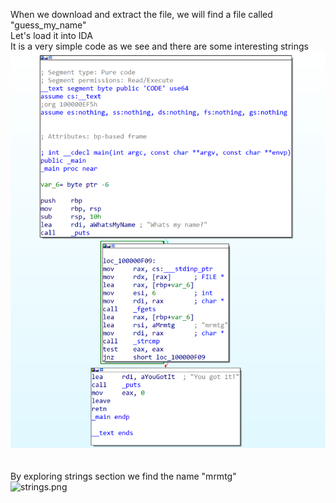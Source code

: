 When we download and extract the file, we will find a file called "guess_my_name"  
Let's load it into IDA  
It is a very simple code as we see and there are some interesting strings  
![main.png](main.png)  
<br><br>
By exploring strings section we find the name "mrmtg"  
![strings.png](strings.png)
